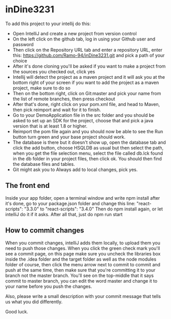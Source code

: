 # inDine3231

To add this project to your intellij do this:
* Open IntelliJ and create a new project from version control
* On the left click on the github tab, log in using your Github user and password
* Then click on the Repository URL tab and enter a repository URL, enter this: https://github.com/Ramo-94/inDine3231.git and pick a path of your choice
* After it's done cloning you'll be asked if you want to make a project from the sources you checked out, click yes
* Intellij will detect the project as a maven project and it will ask you at the bottom right of your screen if you want to add the project as a maven project, make sure to do so
* Then on the bottom right, click on Git:master and pick your name from the list of remote branches, then press checkout
* After that's done, right click on your pom.xml file, and head to Maven, then pick reimport and wait for it to finish.
* Go to your DemoApplication file in the src folder and you should be asked to set up an SDK for the project, choose that and pick a java version that is at least 1.8 or higher.
* Reimport the pom file again and you should now be able to see the Run button turn green and your base project should work.
* The database is there but it doesn't show up, open the database tab and click the add button, choose HSQLDB as usual but then select the path, when you get the file selection menu, select the file called db.lck found in the db folder in your project files, then click ok. You should then find the database files and tables.
* Git might ask you to Always add to local changes, pick yes.

## The front end

Inside your app folder, open a terminal window and write npm install
after it's done, go to your package.json folder and change this line:
    "react-scripts": "3.3.0"
    to
    "react-scripts": "3.4.0"
Then do npm install again, or let intelliJ do it if it asks.
After all that, just do npm run start

## How to commit changes

When you commit changes, intelliJ adds them locally, to upload them you need to push those changes.
When you click the green check mark you'll see a commit page, on this page make sure you uncheck the libraries box inside the .idea folder and the target folder as well as the node modules folder of course, then click the menu arrow next to commit to commit and push at the same time, then make sure that you're committing it to your branch not the master branch. You'll see on the top-middle that it says commit to master branch, you can edit the word master and change it to your name before you push the changes.

Also, please write a small description with your commit message that tells us what you did differently.

Good luck.
